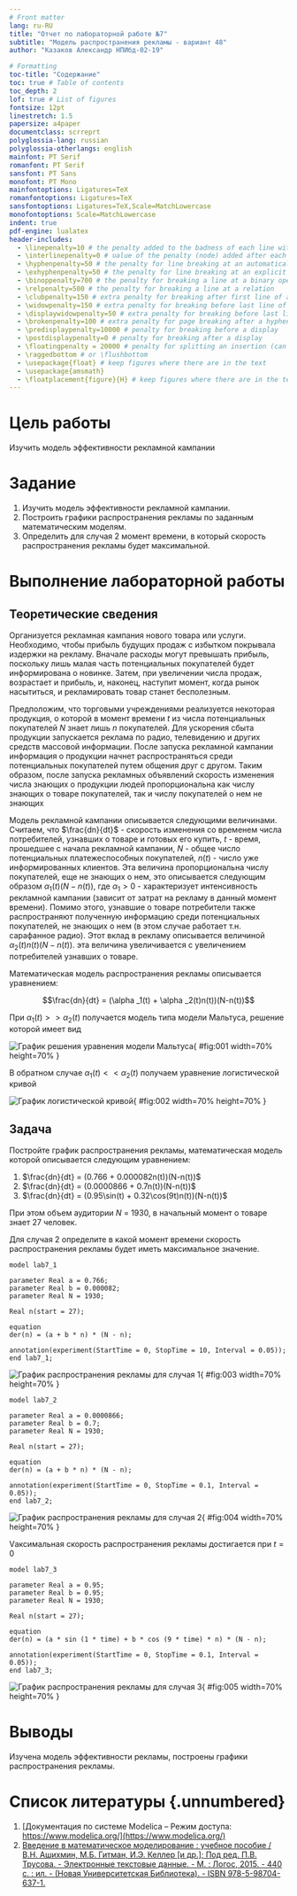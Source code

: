 ```yaml
---
# Front matter
lang: ru-RU
title: "Отчет по лабораторной работе №7"
subtitle: "Модель распространения рекламы - вариант 48"
author: "Казаков Александр НПИбд-02-19"

# Formatting
toc-title: "Содержание"
toc: true # Table of contents
toc_depth: 2
lof: true # List of figures
fontsize: 12pt
linestretch: 1.5
papersize: a4paper
documentclass: scrreprt
polyglossia-lang: russian
polyglossia-otherlangs: english
mainfont: PT Serif
romanfont: PT Serif
sansfont: PT Sans
monofont: PT Mono
mainfontoptions: Ligatures=TeX
romanfontoptions: Ligatures=TeX
sansfontoptions: Ligatures=TeX,Scale=MatchLowercase
monofontoptions: Scale=MatchLowercase
indent: true
pdf-engine: lualatex
header-includes:
  - \linepenalty=10 # the penalty added to the badness of each line within a paragraph (no associated penalty node) Increasing the υalue makes tex try to haυe fewer lines in the paragraph.
  - \interlinepenalty=0 # υalue of the penalty (node) added after each line of a paragraph.
  - \hyphenpenalty=50 # the penalty for line breaking at an automatically inserted hyphen
  - \exhyphenpenalty=50 # the penalty for line breaking at an explicit hyphen
  - \binoppenalty=700 # the penalty for breaking a line at a binary operator
  - \relpenalty=500 # the penalty for breaking a line at a relation
  - \clubpenalty=150 # extra penalty for breaking after first line of a paragraph
  - \widowpenalty=150 # extra penalty for breaking before last line of a paragraph
  - \displaywidowpenalty=50 # extra penalty for breaking before last line before a display math
  - \brokenpenalty=100 # extra penalty for page breaking after a hyphenated line
  - \predisplaypenalty=10000 # penalty for breaking before a display
  - \postdisplaypenalty=0 # penalty for breaking after a display
  - \floatingpenalty = 20000 # penalty for splitting an insertion (can only be split footnote in standard LaTeX)
  - \raggedbottom # or \flushbottom
  - \usepackage{float} # keep figures where there are in the text
  - \usepackage{amsmath}
  - \floatplacement{figure}{H} # keep figures where there are in the text
---
```


# Цель работы

Изучить модель эффективности рекламной кампании

# Задание

1.	Изучить модель эффективности рекламной кампании.
2.	Построить графики распространения рекламы по заданным математическим моделям.
3.	Определить для случая 2 момент времени, в который скорость распространения рекламы будет максимальной.

# Выполнение лабораторной работы

## Теоретические сведения

Организуется рекламная кампания нового товара или услуги. Необходимо, чтобы прибыль будущих продаж с избытком покрывала издержки на рекламу. Вначале расходы могут превышать прибыль, поскольку лишь малая часть потенциальных покупателей будет информирована о новинке. Затем, при увеличении числа продаж, возрастает и прибыль, и, наконец, наступит момент, когда рынок насытиться, и рекламировать товар станет бесполезным.

Предположим, что торговыми учреждениями реализуется некоторая продукция, о которой в момент времени $t$ из числа потенциальных покупателей $N$ знает лишь $n$ покупателей. Для ускорения сбыта продукции запускается реклама по радио, телевидению и других средств массовой информации. После запуска рекламной кампании информация о продукции начнет распространяться среди потенциальных покупателей путем общения друг с другом. Таким образом, после запуска рекламных объявлений скорость изменения числа знающих о продукции людей пропорциональна как числу знающих о товаре покупателей, так и числу покупателей о нем не знающих

Модель рекламной кампании описывается следующими величинами.
Считаем, что $\frac{dn}{dt}$ - скорость изменения со временем числа потребителей, узнавших о товаре и готовых его купить,
$t$ - время, прошедшее с начала рекламной кампании,
$N$ - общее число потенциальных платежеспособных покупателей,
$n(t)$ - число  уже информированных клиентов.
Эта величина пропорциональна числу покупателей, еще не знающих о нем, это описывается следующим образом
$\alpha _1(t)(N-n(t))$, где $\alpha _1>0$ -  характеризует интенсивность рекламной кампании (зависит от затрат на рекламу в данный момент времени).
Помимо этого, узнавшие о товаре потребители также распространяют полученную информацию среди потенциальных покупателей, не знающих о нем (в этом случае работает т.н. сарафанное радио). Этот вклад в рекламу описывается величиной  $\alpha _2(t)n(t)(N-n(t))$. эта величина увеличивается с увеличением потребителей узнавших о товаре.

Математическая модель распространения рекламы описывается уравнением:

$$\frac{dn}{dt} = (\alpha _1(t) + \alpha _2(t)n(t))(N-n(t))$$

При $\alpha _1(t) >> \alpha _2(t)$ получается модель типа модели Мальтуса, решение которой имеет вид 

![График решения уравнения модели Мальтуса](image/01.png){ #fig:001 width=70% height=70% }

В обратном случае $\alpha _1(t) << \alpha _2(t)$ получаем уравнение логистической кривой

![График логистической кривой](image/02.png){ #fig:002 width=70% height=70% }



## Задача

Постройте график распространения рекламы, математическая модель которой описывается следующим уравнением:

1.	$\frac{dn}{dt} = (0.766 + 0.000082n(t))(N-n(t))$
2.	$\frac{dn}{dt} = (0.0000866 + 0.7n(t))(N-n(t))$
3.	$\frac{dn}{dt} = (0.95\sin(t) + 0.32\cos(9t)n(t))(N-n(t))$

При этом объем аудитории $N$ = 1930, в начальный момент о товаре знает 27 человек.

Для случая 2 определите в какой момент времени скорость распространения рекламы будет иметь максимальное значение.

```
model lab7_1

parameter Real a = 0.766;
parameter Real b = 0.000082;
parameter Real N = 1930;

Real n(start = 27);

equation
der(n) = (a + b * n) * (N - n);

annotation(experiment(StartTime = 0, StopTime = 10, Interval = 0.05));
end lab7_1;

```

![График распространения рекламы для случая 1](image/03.png){ #fig:003 width=70% height=70% }

```
model lab7_2

parameter Real a = 0.0000866;
parameter Real b = 0.7;
parameter Real N = 1930;

Real n(start = 27);

equation
der(n) = (a + b * n) * (N - n);

annotation(experiment(StartTime = 0, StopTime = 0.1, Interval = 0.05));
end lab7_2;

```

![График распространения рекламы для случая 2](image/04.png){ #fig:004 width=70% height=70% }

Vаксимальная скорость распространения рекламы достигается при $t=0$

```
model lab7_3

parameter Real a = 0.95;
parameter Real b = 0.95;
parameter Real N = 1930;

Real n(start = 27);

equation
der(n) = (a * sin (1 * time) + b * cos (9 * time) * n) * (N - n); 

annotation(experiment(StartTime = 0, StopTime = 0.1, Interval = 0.05));
end lab7_3;

```

![График распространения рекламы для случая 3](image/05.png){ #fig:005 width=70% height=70% }

# Выводы

Изучена модель эффективности рекламы, построены графики распространения рекламы.

# Список литературы {.unnumbered}

1. [Документация по системе Modelica – Режим доступа: https://www.modelica.org/](https://www.modelica.org/)
2. [Введение в математическое моделирование : учебное пособие / В.Н. Ашихмин, М.Б. Гитман, И.Э. Келлер [и др.]; Под ред. П.В. Трусова. - Электронные текстовые данные. - М. : Логос, 2015. - 440 с. : ил. - (Новая Университетская Библиотека). - ISBN 978-5-98704-637-1.](http://lib.rudn.ru/ProtectedView/Book/ViewBook/5847)
